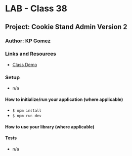 # LAB - Class 38
## Project: Cookie Stand Admin Version 2
### Author: KP Gomez
### Links and Resources
- [Class Demo](https://github.com/codefellows/seattle-code-python-401n8/tree/main/class-38/in-class-demo/expert-eight-ball)

### Setup
 - n/a

#### How to initialize/run your application (where applicable)
- `$ npm install`
- `$ npm run dev`

#### How to use your library (where applicable)

#### Tests
- n/a